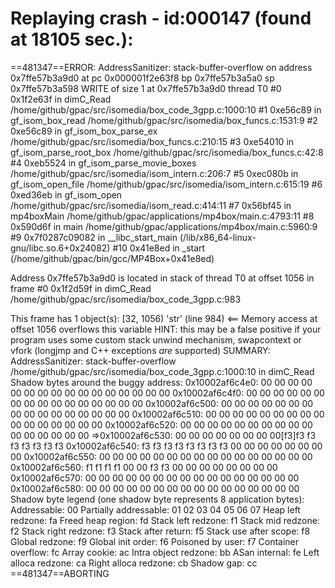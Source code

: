 

Replaying crash - id:000147 (found at 18105 sec.):
=================================================================
==481347==ERROR: AddressSanitizer: stack-buffer-overflow on address 0x7ffe57b3a9d0 at pc 0x000001f2e63f8 bp 0x7ffe57b3a5a0 sp 0x7ffe57b3a598
WRITE of size 1 at 0x7ffe57b3a9d0 thread T0
    #0 0x1f2e63f in dimC_Read /home/github/gpac/src/isomedia/box_code_3gpp.c:1000:10
    #1 0xe56c89 in gf_isom_box_read /home/github/gpac/src/isomedia/box_funcs.c:1531:9
    #2 0xe56c89 in gf_isom_box_parse_ex /home/github/gpac/src/isomedia/box_funcs.c:210:15
    #3 0xe54010 in gf_isom_parse_root_box /home/github/gpac/src/isomedia/box_funcs.c:42:8
    #4 0xeb5524 in gf_isom_parse_movie_boxes /home/github/gpac/src/isomedia/isom_intern.c:206:7
    #5 0xec080b in gf_isom_open_file /home/github/gpac/src/isomedia/isom_intern.c:615:19
    #6 0xed36eb in gf_isom_open /home/github/gpac/src/isomedia/isom_read.c:414:11
    #7 0x56bf45 in mp4boxMain /home/github/gpac/applications/mp4box/main.c:4793:11
    #8 0x590d6f in main /home/github/gpac/applications/mp4box/main.c:5960:9
    #9 0x7f0287c09082 in __libc_start_main (/lib/x86_64-linux-gnu/libc.so.6+0x24082)
    #10 0x41e8ed in _start (/home/github/gpac/bin/gcc/MP4Box+0x41e8ed)

Address 0x7ffe57b3a9d0 is located in stack of thread T0 at offset 1056 in frame
    #0 0x1f2d59f in dimC_Read /home/github/gpac/src/isomedia/box_code_3gpp.c:983

  This frame has 1 object(s):
    [32, 1056) 'str' (line 984) <== Memory access at offset 1056 overflows this variable
HINT: this may be a false positive if your program uses some custom stack unwind mechanism, swapcontext or vfork
      (longjmp and C++ exceptions *are* supported)
SUMMARY: AddressSanitizer: stack-buffer-overflow /home/github/gpac/src/isomedia/box_code_3gpp.c:1000:10 in dimC_Read
Shadow bytes around the buggy address:
  0x10002af6c4e0: 00 00 00 00 00 00 00 00 00 00 00 00 00 00 00 00
  0x10002af6c4f0: 00 00 00 00 00 00 00 00 00 00 00 00 00 00 00 00
  0x10002af6c500: 00 00 00 00 00 00 00 00 00 00 00 00 00 00 00 00
  0x10002af6c510: 00 00 00 00 00 00 00 00 00 00 00 00 00 00 00 00
  0x10002af6c520: 00 00 00 00 00 00 00 00 00 00 00 00 00 00 00 00
=>0x10002af6c530: 00 00 00 00 00 00 00 00[f3]f3 f3 f3 f3 f3 f3 f3
  0x10002af6c540: f3 f3 f3 f3 f3 f3 f3 f3 00 00 00 00 00 00 00 00
  0x10002af6c550: 00 00 00 00 00 00 00 00 00 00 00 00 00 00 00 00
  0x10002af6c560: f1 f1 f1 f1 00 00 f3 f3 00 00 00 00 00 00 00 00
  0x10002af6c570: 00 00 00 00 00 00 00 00 00 00 00 00 00 00 00 00
  0x10002af6c580: 00 00 00 00 00 00 00 00 00 00 00 00 00 00 00 00
Shadow byte legend (one shadow byte represents 8 application bytes):
  Addressable:           00
  Partially addressable: 01 02 03 04 05 06 07 
  Heap left redzone:       fa
  Freed heap region:       fd
  Stack left redzone:      f1
  Stack mid redzone:       f2
  Stack right redzone:     f3
  Stack after return:      f5
  Stack use after scope:   f8
  Global redzone:          f9
  Global init order:       f6
  Poisoned by user:        f7
  Container overflow:      fc
  Array cookie:            ac
  Intra object redzone:    bb
  ASan internal:           fe
  Left alloca redzone:     ca
  Right alloca redzone:    cb
  Shadow gap:              cc
==481347==ABORTING